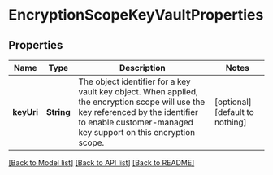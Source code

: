 # EncryptionScopeKeyVaultProperties


## Properties
Name | Type | Description | Notes
------------ | ------------- | ------------- | -------------
**keyUri** | **String** | The object identifier for a key vault key object. When applied, the encryption scope will use the key referenced by the identifier to enable customer-managed key support on this encryption scope. | [optional] [default to nothing]


[[Back to Model list]](../README.md#models) [[Back to API list]](../README.md#api-endpoints) [[Back to README]](../README.md)


